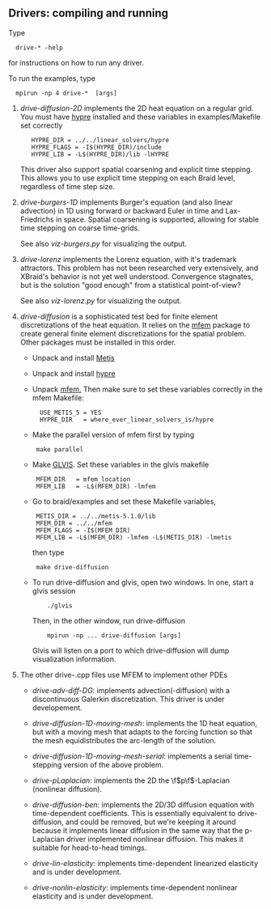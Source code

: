 ## Drivers: compiling and running
<!--
  - Copyright (c) 2013, Lawrence Livermore National Security, LLC. 
  - Produced at the Lawrence Livermore National Laboratory. Written by 
  - Jacob Schroder, Rob Falgout, Tzanio Kolev, Ulrike Yang, Veselin 
  - Dobrev, et al. LLNL-CODE-660355. All rights reserved.
  - 
  - This file is part of XBraid. For support, post issues to the XBraid Github page.
  - 
  - This program is free software; you can redistribute it and/or modify it under
  - the terms of the GNU General Public License (as published by the Free Software
  - Foundation) version 2.1 dated February 1999.
  - 
  - This program is distributed in the hope that it will be useful, but WITHOUT ANY
  - WARRANTY; without even the IMPLIED WARRANTY OF MERCHANTABILITY or FITNESS FOR A
  - PARTICULAR PURPOSE. See the terms and conditions of the GNU General Public
  - License for more details.
  - 
  - You should have received a copy of the GNU Lesser General Public License along
  - with this program; if not, write to the Free Software Foundation, Inc., 59
  - Temple Place, Suite 330, Boston, MA 02111-1307 USA
 -->

Type

      drive-* -help

for instructions on how to run any driver.

To run the examples, type
   
      mpirun -np 4 drive-*  [args]


1. *drive-diffusion-2D* implements the 2D heat equation on a regular grid.  You must have
   [hypre](https://computation.llnl.gov/project/linear_solvers/software.php)
   installed and these variables in examples/Makefile set correctly
    
          HYPRE_DIR = ../../linear_solvers/hypre
          HYPRE_FLAGS = -I$(HYPRE_DIR)/include
          HYPRE_LIB = -L$(HYPRE_DIR)/lib -lHYPRE
   
   This driver also support spatial coarsening and explicit time stepping.
   This allows you to use explicit time stepping on each Braid level, 
   regardless of time step size.  

2. *drive-burgers-1D* implements Burger's equation (and also linear advection) in 1D
   using forward or backward Euler in time and Lax-Friedrichs in space.  Spatial
   coarsening is supported, allowing for stable time stepping on coarse time-grids.

   See also *viz-burgers.py* for visualizing the output.

3. *drive-lorenz* implements the Lorenz equation, with it's trademark attractors.
   This problem has not been researched very extensively, and XBraid's behavior
   is not yet well understood.  Convergence stagnates, but is the solution 
   "good enough" from a statistical point-of-view?
   
   See also *viz-lorenz.py* for visualizing the output.

4. *drive-diffusion* is a sophisticated test bed for finite element discretizations of the 
   heat equation. It relies on the [mfem](http://mfem.org)
   package to create general finite element discretizations for the spatial problem.
   Other packages must be installed in this order.
     + Unpack and install [Metis](http://glaros.dtc.umn.edu/gkhome/metis/metis/overview)
     + Unpack and install 
       [hypre](https://computation.llnl.gov/project/linear_solvers/software.php)
     + Unpack [mfem.](http://mfem.org)
       Then make sure to set these variables correctly in the mfem Makefile:
       
             USE_METIS_5 = YES
             HYPRE_DIR   = where_ever_linear_solvers_is/hypre 
   
     + Make the parallel version of mfem first by typing

            make parallel

     + Make [GLVIS](http://glvis.org).
       Set these variables in the glvis makefile
            
            MFEM_DIR   = mfem_location
            MFEM_LIB   = -L$(MFEM_DIR) -lmfem

     + Go to braid/examples and set these Makefile variables, 

            METIS_DIR = ../../metis-5.1.0/lib
            MFEM_DIR = ../../mfem
            MFEM_FLAGS = -I$(MFEM_DIR)
            MFEM_LIB = -L$(MFEM_DIR) -lmfem -L$(METIS_DIR) -lmetis
       
       then type
            
            make drive-diffusion

     + To run drive-diffusion and glvis, open two windows.  In one, start a glvis session
      
               ./glvis
  
         Then, in the other window, run drive-diffusion
      
               mpirun -np ... drive-diffusion [args]
         
         Glvis will listen on a port to which drive-diffusion will dump visualization 
         information.

5. The other drive-.cpp files use MFEM to implement other PDEs

     + *drive-adv-diff-DG*:  implements advection(-diffusion) with a discontinuous Galerkin
       discretization.  This driver is under developement.

     + *drive-diffusion-1D-moving-mesh*:  implements the 1D heat equation, but with a
       moving mesh that adapts to the forcing function so that the mesh 
       equidistributes the arc-length of the solution.

     + *drive-diffusion-1D-moving-mesh-serial*:  implements a serial time-stepping version
       of the above problem.

     + *drive-pLaplacian*:  implements the 2D the \f$p\f$-Laplacian (nonlinear diffusion).

     + *drive-diffusion-ben*:  implements the 2D/3D diffusion equation with time-dependent
       coefficients. This is essentially equivalent to drive-diffusion, and could be 
       removed, but we're keeping it around because it implements linear diffusion in the 
       same way that the p-Laplacian driver implemented nonlinear diffusion.  This makes it
       suitable for head-to-head timings.

     + *drive-lin-elasticity*:  implements time-dependent linearized elasticity and is under
       development.

     + *drive-nonlin-elasticity*:  implements time-dependent nonlinear elasticity and is under
       development.

